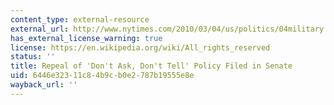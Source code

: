 ```yaml
---
content_type: external-resource
external_url: http://www.nytimes.com/2010/03/04/us/politics/04military.html
has_external_license_warning: true
license: https://en.wikipedia.org/wiki/All_rights_reserved
status: ''
title: Repeal of 'Don't Ask, Don't Tell' Policy Filed in Senate
uid: 6446e323-11c8-4b9c-b0e2-787b19555e8e
wayback_url: ''
---
```

